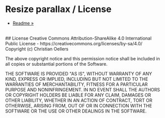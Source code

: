 # Resize parallax / License
- [Readme »](/README.md)


<br>
## License
Creative Commons Attribution-ShareAlike 4.0 International Public License
- https://creativecommons.org/licenses/by-sa/4.0/

<br>
Copyright (c) Christian Oellers <github.com/Veryshort>

The above copyright notice and this permission notice shall be included in all
copies or substantial portions of the Software.

THE SOFTWARE IS PROVIDED "AS IS", WITHOUT WARRANTY OF ANY KIND, EXPRESS OR IMPLIED,
INCLUDING BUT NOT LIMITED TO THE WARRANTIES OF MERCHANTABILITY, FITNESS FOR A PARTICULAR PURPOSE AND NONINFRINGEMENT.
IN NO EVENT SHALL THE AUTHORS OR COPYRIGHT HOLDERS BE LIABLE FOR ANY CLAIM, DAMAGES OR OTHER LIABILITY,
WHETHER IN AN ACTION OF CONTRACT, TORT OR OTHERWISE, ARISING FROM, OUT OF OR IN CONNECTION WITH THE SOFTWARE
OR THE USE OR OTHER DEALINGS IN THE SOFTWARE.

